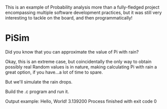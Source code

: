 This is an example of Probability analysis more than a fully-fledged project encompassing multiple software development practices, but it was still very interesting to tackle on the board, and then programmatically!
# PiSim
Did you know that you can approximate the value of Pi with rain?

Okay, this is an extreme case, but coincidentally the only way to obtain possibly real Random values is in nature, making calculating Pi with rain a great option, if you have...a lot of time to spare.

But we'll simulate the rain drops.

Build the .c program and run it.

Output example:
Hello, World!
3.139200
Process finished with exit code 0
